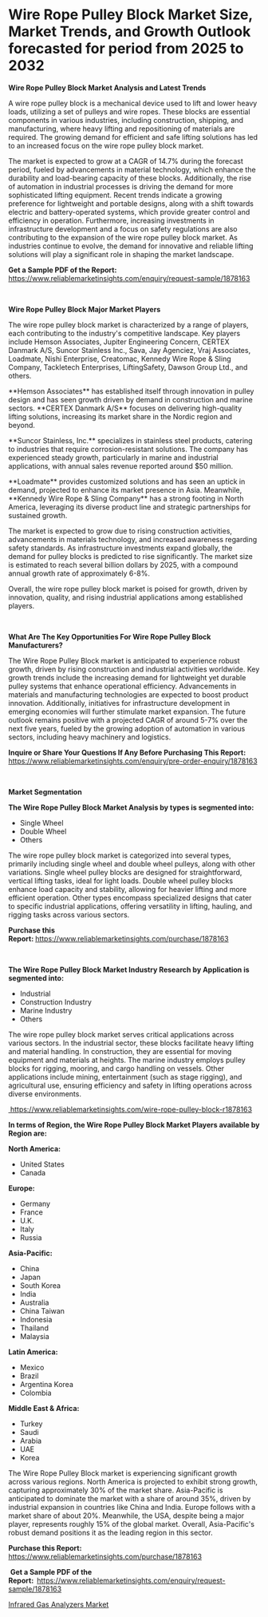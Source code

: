 <p><h1>Wire Rope Pulley Block Market Size, Market Trends, and Growth Outlook forecasted for period from 2025 to 2032</h1></p><p><strong>Wire Rope Pulley Block Market Analysis and Latest Trends</strong></p>
<p><p>A wire rope pulley block is a mechanical device used to lift and lower heavy loads, utilizing a set of pulleys and wire ropes. These blocks are essential components in various industries, including construction, shipping, and manufacturing, where heavy lifting and repositioning of materials are required. The growing demand for efficient and safe lifting solutions has led to an increased focus on the wire rope pulley block market.</p><p>The market is expected to grow at a CAGR of 14.7% during the forecast period, fueled by advancements in material technology, which enhance the durability and load-bearing capacity of these blocks. Additionally, the rise of automation in industrial processes is driving the demand for more sophisticated lifting equipment. Recent trends indicate a growing preference for lightweight and portable designs, along with a shift towards electric and battery-operated systems, which provide greater control and efficiency in operation. Furthermore, increasing investments in infrastructure development and a focus on safety regulations are also contributing to the expansion of the wire rope pulley block market. As industries continue to evolve, the demand for innovative and reliable lifting solutions will play a significant role in shaping the market landscape.</p></p>
<p><strong>Get a Sample PDF of the Report:&nbsp;</strong> <a href="https://www.reliablemarketinsights.com/enquiry/request-sample/1878163?utm_campaign=2441&utm_medium=2&utm_source=Github&utm_content=ia&utm_term=11042025&utm_id=wire-rope-pulley-block">https://www.reliablemarketinsights.com/enquiry/request-sample/1878163</a></p>
<p>&nbsp;</p>
<p><strong>Wire Rope Pulley Block Major Market Players</strong></p>
<p><p>The wire rope pulley block market is characterized by a range of players, each contributing to the industry's competitive landscape. Key players include Hemson Associates, Jupiter Engineering Concern, CERTEX Danmark A/S, Suncor Stainless Inc., Sava, Jay Agenciez, Vraj Associates, Loadmate, Nishi Enterprise, Creatomac, Kennedy Wire Rope & Sling Company, Tackletech Enterprises, LiftingSafety, Dawson Group Ltd., and others.</p><p>**Hemson Associates** has established itself through innovation in pulley design and has seen growth driven by demand in construction and marine sectors. **CERTEX Danmark A/S** focuses on delivering high-quality lifting solutions, increasing its market share in the Nordic region and beyond.</p><p>**Suncor Stainless, Inc.** specializes in stainless steel products, catering to industries that require corrosion-resistant solutions. The company has experienced steady growth, particularly in marine and industrial applications, with annual sales revenue reported around $50 million. </p><p>**Loadmate** provides customized solutions and has seen an uptick in demand, projected to enhance its market presence in Asia. Meanwhile, **Kennedy Wire Rope & Sling Company** has a strong footing in North America, leveraging its diverse product line and strategic partnerships for sustained growth.</p><p>The market is expected to grow due to rising construction activities, advancements in materials technology, and increased awareness regarding safety standards. As infrastructure investments expand globally, the demand for pulley blocks is predicted to rise significantly. The market size is estimated to reach several billion dollars by 2025, with a compound annual growth rate of approximately 6-8%. </p><p>Overall, the wire rope pulley block market is poised for growth, driven by innovation, quality, and rising industrial applications among established players.</p></p>
<p>&nbsp;</p>
<p><strong>What Are The Key Opportunities For Wire Rope Pulley Block Manufacturers?</strong></p>
<p><p>The Wire Rope Pulley Block market is anticipated to experience robust growth, driven by rising construction and industrial activities worldwide. Key growth trends include the increasing demand for lightweight yet durable pulley systems that enhance operational efficiency. Advancements in materials and manufacturing technologies are expected to boost product innovation. Additionally, initiatives for infrastructure development in emerging economies will further stimulate market expansion. The future outlook remains positive with a projected CAGR of around 5-7% over the next five years, fueled by the growing adoption of automation in various sectors, including heavy machinery and logistics.</p></p>
<p><strong>Inquire or Share Your Questions If Any Before Purchasing This Report:</strong> <a href="https://www.reliablemarketinsights.com/enquiry/pre-order-enquiry/1878163?utm_campaign=2441&utm_medium=2&utm_source=Github&utm_content=ia&utm_term=11042025&utm_id=wire-rope-pulley-block">https://www.reliablemarketinsights.com/enquiry/pre-order-enquiry/1878163</a></p>
<p>&nbsp;</p>
<p><strong>Market Segmentation</strong></p>
<p><strong>The Wire Rope Pulley Block Market Analysis by types is segmented into:</strong></p>
<p><ul><li>Single Wheel</li><li>Double Wheel</li><li>Others</li></ul></p>
<p><p>The wire rope pulley block market is categorized into several types, primarily including single wheel and double wheel pulleys, along with other variations. Single wheel pulley blocks are designed for straightforward, vertical lifting tasks, ideal for light loads. Double wheel pulley blocks enhance load capacity and stability, allowing for heavier lifting and more efficient operation. Other types encompass specialized designs that cater to specific industrial applications, offering versatility in lifting, hauling, and rigging tasks across various sectors.</p></p>
<p><strong>Purchase this Report:&nbsp;</strong><a href="https://www.reliablemarketinsights.com/purchase/1878163?utm_campaign=2441&utm_medium=2&utm_source=Github&utm_content=ia&utm_term=11042025&utm_id=wire-rope-pulley-block">https://www.reliablemarketinsights.com/purchase/1878163</a></p>
<p>&nbsp;</p>
<p><strong>The Wire Rope Pulley Block Market Industry Research by Application is segmented into:</strong></p>
<p><ul><li>Industrial</li><li>Construction Industry</li><li>Marine Industry</li><li>Others</li></ul></p>
<p><p>The wire rope pulley block market serves critical applications across various sectors. In the industrial sector, these blocks facilitate heavy lifting and material handling. In construction, they are essential for moving equipment and materials at heights. The marine industry employs pulley blocks for rigging, mooring, and cargo handling on vessels. Other applications include mining, entertainment (such as stage rigging), and agricultural use, ensuring efficiency and safety in lifting operations across diverse environments.</p></p>
<p><a href="https://www.reliablemarketinsights.com/wire-rope-pulley-block-r1878163?utm_campaign=2441&utm_medium=2&utm_source=Github&utm_content=ia&utm_term=11042025&utm_id=wire-rope-pulley-block">&nbsp;https://www.reliablemarketinsights.com/wire-rope-pulley-block-r1878163</a></p>
<p><strong>In terms of Region, the Wire Rope Pulley Block Market Players available by Region are:</strong></p>
<p>
    <p> <strong> North America: </strong>
        <ul>
            <li>United States</li>
            <li>Canada</li>
        </ul>
        </p> 
    <p> <strong> Europe: </strong>
        <ul>
            <li>Germany</li>
            <li>France</li>
            <li>U.K.</li>
            <li>Italy</li>
            <li>Russia</li>
        </ul>
        </p> 
    <p> <strong> Asia-Pacific: </strong>
        <ul>
            <li>China</li>
            <li>Japan</li>
            <li>South Korea</li>
            <li>India</li>
            <li>Australia</li>
            <li>China Taiwan</li>
            <li>Indonesia</li>
            <li>Thailand</li>
            <li>Malaysia</li>
        </ul>
        </p> 
    <p> <strong> Latin America: </strong>
        <ul>
            <li>Mexico</li>
            <li>Brazil</li>
            <li>Argentina Korea</li>
            <li>Colombia</li>
        </ul>
        </p> 
    <p> <strong> Middle East & Africa: </strong>
        <ul>
            <li>Turkey</li>
            <li>Saudi</li>
            <li>Arabia</li>
            <li>UAE</li>
            <li>Korea</li>
        </ul>
    </p>
    </p>
<p><p>The Wire Rope Pulley Block market is experiencing significant growth across various regions. North America is projected to exhibit strong growth, capturing approximately 30% of the market share. Asia-Pacific is anticipated to dominate the market with a share of around 35%, driven by industrial expansion in countries like China and India. Europe follows with a market share of about 20%. Meanwhile, the USA, despite being a major player, represents roughly 15% of the global market. Overall, Asia-Pacific's robust demand positions it as the leading region in this sector.</p></p>
<p><strong>Purchase this Report: </strong><a href="https://www.reliablemarketinsights.com/purchase/1878163?utm_campaign=2441&utm_medium=2&utm_source=Github&utm_content=ia&utm_term=11042025&utm_id=wire-rope-pulley-block">https://www.reliablemarketinsights.com/purchase/1878163</a></p>
<p>&nbsp;<strong>Get a Sample PDF of the Report:&nbsp;&nbsp;</strong><a href="https://www.reliablemarketinsights.com/enquiry/request-sample/1878163?utm_campaign=2441&utm_medium=2&utm_source=Github&utm_content=ia&utm_term=11042025&utm_id=wire-rope-pulley-block">https://www.reliablemarketinsights.com/enquiry/request-sample/1878163</a></p>
<p><strong></strong></p>
<p><p><a href="https://github.com/saaindosya/Market-Research-Report-List-1/blob/main/infrared-gas-analyzers-market.md?utm_campaign=2441&utm_medium=2&utm_source=Github&utm_content=ia&utm_term=11042025&utm_id=wire-rope-pulley-block">Infrared Gas Analyzers Market</a></p></p>